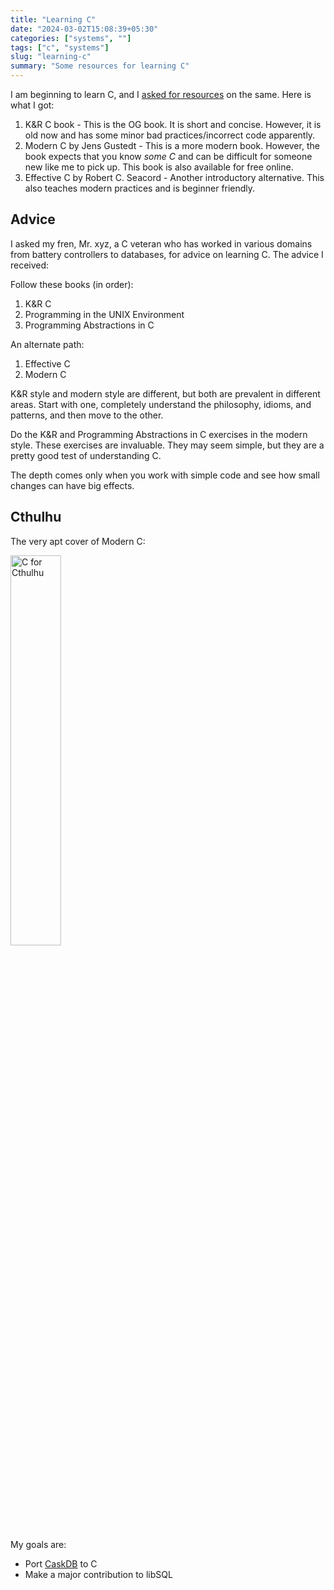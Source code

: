 ```yaml
---
title: "Learning C"
date: "2024-03-02T15:08:39+05:30"
categories: ["systems", ""]
tags: ["c", "systems"]
slug: "learning-c"
summary: "Some resources for learning C"
---
```


I am beginning to learn C, and I [asked for resources](https://twitter.com/iavins/status/1625896692175486976) on the same. Here is what I got:

1. K&R C book - This is the OG book. It is short and concise. However, it is old now and has some minor bad practices/incorrect code apparently.
2. Modern C by Jens Gustedt - This is a more modern book. However, the book expects that you know _some C_ and can be difficult for someone new like me to pick up. This book is also available for free online.
3. Effective C by Robert C. Seacord - Another introductory alternative. This also teaches modern practices and is beginner friendly.

## Advice

I asked my fren, Mr. xyz, a C veteran who has worked in various domains from battery controllers to databases, for advice on learning C. The advice I received:

Follow these books (in order): 
  
1. K&R C
2. Programming in the UNIX Environment
3. Programming Abstractions in C


An alternate path:

1. Effective C
2. Modern C

K&R style and modern style are different, but both are prevalent in different areas. Start with one, completely understand the philosophy, idioms, and patterns, and then move to the other.

Do the K&R and Programming Abstractions in C exercises in the modern style. These exercises are invaluable. They may seem simple, but they are a pretty good test of understanding C.

The depth comes only when you work with simple code and see how small changes can have big effects.

## Cthulhu

The very apt cover of Modern C:

<img src="/blag/images/2024/c-for-cthulhu.jpeg" alt="C for Cthulhu" style="width: 40%;"/>

My goals are:
- Port [CaskDB](https://github.com/avinassh/py-caskdb) to C
- Make a major contribution to libSQL